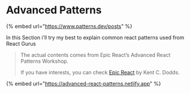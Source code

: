 # Advanced Patterns

{% embed url="https://www.patterns.dev/posts" %}

In this Section i'll try my best to explain common react patterns used from  React Gurus

> The actual contents comes from Epic React’s Advanced React Patterns Workshop.
>
> If you have interests, you can check [Epic React](https://epicreact.dev) by Kent C. Dodds.

{% embed url="https://advanced-react-patterns.netlify.app" %}
